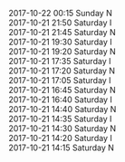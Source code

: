 2017-10-22 00:15 Sunday  N  
2017-10-21 21:50 Saturday  I  
2017-10-21 21:45 Saturday  N  
2017-10-21 19:30 Saturday  I  
2017-10-21 19:20 Saturday  N  
2017-10-21 17:35 Saturday  I  
2017-10-21 17:20 Saturday  N  
2017-10-21 17:05 Saturday  I  
2017-10-21 16:45 Saturday  N  
2017-10-21 16:40 Saturday  I  
2017-10-21 14:40 Saturday  N  
2017-10-21 14:35 Saturday  I  
2017-10-21 14:30 Saturday  N  
2017-10-21 14:20 Saturday  I  
2017-10-21 14:15 Saturday  N  
